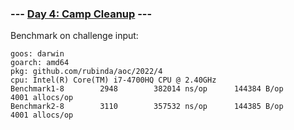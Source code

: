 ### --- [Day 4: Camp Cleanup](https://adventofcode.com/2022/day/4) ---

Benchmark on challenge input:

```
goos: darwin
goarch: amd64
pkg: github.com/rubinda/aoc/2022/4
cpu: Intel(R) Core(TM) i7-4700HQ CPU @ 2.40GHz
Benchmark1-8   	    2948	    382014 ns/op	  144384 B/op	    4001 allocs/op
Benchmark2-8   	    3110	    357532 ns/op	  144385 B/op	    4001 allocs/op
```
